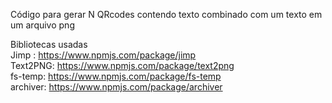 Código para gerar N QRcodes contendo texto combinado com um texto em um arquivo png

Bibliotecas usadas<br>
Jimp : https://www.npmjs.com/package/jimp <br>
Text2PNG: https://www.npmjs.com/package/text2png <br>
fs-temp: https://www.npmjs.com/package/fs-temp <br>
archiver: https://www.npmjs.com/package/archiver 
 
